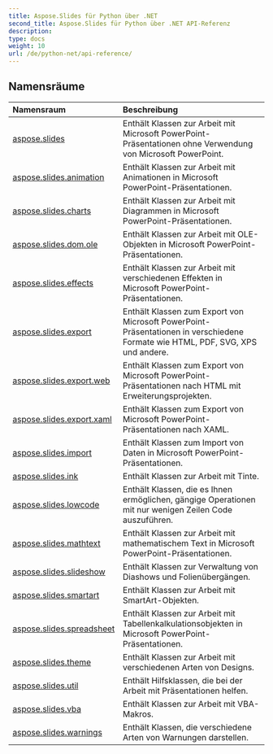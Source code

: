 ```yaml
---
title: Aspose.Slides für Python über .NET
second_title: Aspose.Slides für Python über .NET API-Referenz
description: 
type: docs
weight: 10
url: /de/python-net/api-reference/
---
```


## Namensräume
| Namensraum | Beschreibung |
| :- | :- |
|[aspose.slides](/slides/de/python-net/api-reference/aspose.slides/)|Enthält Klassen zur Arbeit mit Microsoft PowerPoint-Präsentationen ohne Verwendung von Microsoft PowerPoint.|
|[aspose.slides.animation](/slides/de/python-net/api-reference/aspose.slides.animation/)|Enthält Klassen zur Arbeit mit Animationen in Microsoft PowerPoint-Präsentationen.|
|[aspose.slides.charts](/slides/de/python-net/api-reference/aspose.slides.charts/)|Enthält Klassen zur Arbeit mit Diagrammen in Microsoft PowerPoint-Präsentationen.|
|[aspose.slides.dom.ole](/slides/de/python-net/api-reference/aspose.slides.dom.ole/)|Enthält Klassen zur Arbeit mit OLE-Objekten in Microsoft PowerPoint-Präsentationen.|
|[aspose.slides.effects](/slides/de/python-net/api-reference/aspose.slides.effects/)|Enthält Klassen zur Arbeit mit verschiedenen Effekten in Microsoft PowerPoint-Präsentationen.|
|[aspose.slides.export](/slides/de/python-net/api-reference/aspose.slides.export/)|Enthält Klassen zum Export von Microsoft PowerPoint-Präsentationen in verschiedene Formate wie HTML, PDF, SVG, XPS und andere.|
|[aspose.slides.export.web](/slides/de/python-net/api-reference/aspose.slides.export.web/)|Enthält Klassen zum Export von Microsoft PowerPoint-Präsentationen nach HTML mit Erweiterungsprojekten.|
|[aspose.slides.export.xaml](/slides/de/python-net/api-reference/aspose.slides.export.xaml/)|Enthält Klassen zum Export von Microsoft PowerPoint-Präsentationen nach XAML.|
|[aspose.slides.import](/slides/de/python-net/api-reference/aspose.slides.import/)|Enthält Klassen zum Import von Daten in Microsoft PowerPoint-Präsentationen.|
|[aspose.slides.ink](/slides/de/python-net/api-reference/aspose.slides.ink/)|Enthält Klassen zur Arbeit mit Tinte.|
|[aspose.slides.lowcode](/slides/de/python-net/api-reference/aspose.slides.lowcode/)|Enthält Klassen, die es Ihnen ermöglichen, gängige Operationen mit nur wenigen Zeilen Code auszuführen.|
|[aspose.slides.mathtext](/slides/de/python-net/api-reference/aspose.slides.mathtext/)|Enthält Klassen zur Arbeit mit mathematischem Text in Microsoft PowerPoint-Präsentationen.|
|[aspose.slides.slideshow](/slides/de/python-net/api-reference/aspose.slides.slideshow/)|Enthält Klassen zur Verwaltung von Diashows und Folienübergängen.|
|[aspose.slides.smartart](/slides/de/python-net/api-reference/aspose.slides.smartart/)|Enthält Klassen zur Arbeit mit SmartArt-Objekten.|
|[aspose.slides.spreadsheet](/slides/de/python-net/api-reference/aspose.slides.spreadsheet/)|Enthält Klassen zur Arbeit mit Tabellenkalkulationsobjekten in Microsoft PowerPoint-Präsentationen.|
|[aspose.slides.theme](/slides/de/python-net/api-reference/aspose.slides.theme/)|Enthält Klassen zur Arbeit mit verschiedenen Arten von Designs.|
|[aspose.slides.util](/slides/de/python-net/api-reference/aspose.slides.util/)|Enthält Hilfsklassen, die bei der Arbeit mit Präsentationen helfen.|
|[aspose.slides.vba](/slides/de/python-net/api-reference/aspose.slides.vba/)|Enthält Klassen zur Arbeit mit VBA-Makros.|
|[aspose.slides.warnings](/slides/de/python-net/api-reference/aspose.slides.warnings/)|Enthält Klassen, die verschiedene Arten von Warnungen darstellen.|
